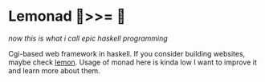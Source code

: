 # Lemonad 🍋>>= 🍋

*now this is what i call epic haskell programming* 

Cgi-based web framework in haskell. If you consider building websites, maybe check [lemon](https://github.com/Lemon-Framework/Lemon). Usage of monad here is kinda low I want to improve it and learn more about them.

